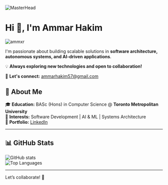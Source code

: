 ![MasterHead](https://i.ibb.co/ymZ9M5Hc/github-banner.jpg)  

# Hi 👋, I'm Ammar Hakim  

<p align="left"> <img src="https://komarev.com/ghpvc/?username=ammxr&label=Profile%20views&color=819fc9&style=flat-square" alt="ammxr" /> </p>  


I'm passionate about building scalable solutions in **software architecture, autonomous systems, and AI-driven applications**.

💡 **Always exploring new technologies and open to collaboration!**  

📧 **Let's connect:** [ammarhakim57@gmail.com](mailto:ammarhakim57@gmail.com)  

## 🔹 About Me  
🎓 **Education:** BASc (Hons) in Computer Science @ **Toronto Metropolitan University**  
🚀 **Interests:** Software Development | AI & ML | Systems Architecture  
📌 **Portfolio:** [LinkedIn](https://www.linkedin.com/in/ammar-hakim-80493a222/)  

---  

## 📊 GitHub Stats  
![GitHub stats](https://github-readme-stats.vercel.app/api?username=ammxr&show_icons=true&hide_border=true&bg_color=0d1117&text_color=ffffff&title_color=58a6ff&icon_color=58a6ff)  
![Top Languages](https://github-readme-stats.vercel.app/api/top-langs/?username=ammxr&layout=compact&hide_border=true&bg_color=0d1117&text_color=ffffff&title_color=58a6ff)  

---  

Let’s collaborate! 🚀

